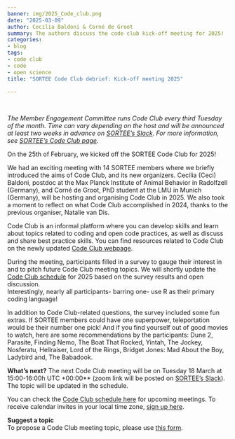 ```yaml
---
banner: img/2025_Code_club.png
date: "2025-03-09"  
author: Cecilia Baldoni & Corné de Groot
summary: The authors discuss the code club kick-off meeting for 2025!
categories:
- blog
tags: 
- code club
- code
- open science
title: "SORTEE Code Club debrief: Kick-off meeting 2025"

---
```

&nbsp;

*The Member Engagement Committee runs Code Club every third Tuesday of the month. Time can vary depending on the host and will be announced at least two weeks in advance on [SORTEE’s Slack](https://www.sortee.org/join/). For more information, see [SORTEE’s Code Club page](https://www.sortee.org/code_club/).*  
  
On the 25th of February, we kicked off the SORTEE Code Club for 2025!  
  
We had an exciting meeting with 14 SORTEE members where we briefly introduced the aims of Code Club, and its new organizers. Cecilia (Ceci) Baldoni, postdoc at the Max Planck Institute of Animal Behavior in Radolfzell (Germany), and Corné de Groot, PhD student at the LMU in Munich (Germany), will be hosting and organising Code Club in 2025. We also took a moment to reflect on what Code Club accomplished in 2024, thanks to the previous organiser, Natalie van Dis.   
  
Code Club is an informal platform where you can develop skills and learn about topics related to coding and open code practices, as well as discuss and share best practice skills. You can find resources related to Code Club on the newly updated [Code Club webpage](https://www.sortee.org/code_club/). 
  
During the meeting,  participants filled in a survey to gauge their interest in and to pitch future Code Club meeting topics. We will shortly update the [Code Club schedule](https://docs.google.com/spreadsheets/d/1rOOOE7ghPduwtFftG0DJJf0DXVigAdcmQ0xdEwbKQXo/edit?gid=1671163307#gid=1671163307) for 2025 based on the survey results and open discussion.  
Interestingly, nearly all participants- barring one- use R as their primary coding language!  
  
In addition to Code Club-related questions, the survey included some fun extras.  If SORTEE members could have one superpower, teleportation would be their number one pick! And if you find yourself out of good movies to watch, here are some recommendations by the participants: Dune 2, Parasite, Finding Nemo, The Boat That Rocked, Yintah, The Jockey, Nosferatu, Hellraiser, Lord of the Rings, Bridget Jones: Mad About the Boy, Ladybird and, The Babadook.   
  
**What’s next?**
The next Code Club meeting will be on Tuesday 18 March at 15:00-16:00h UTC +00:00** (zoom link will be posted on [SORTEE’s Slack](https://www.sortee.org/join/)). The topic will be updated in the schedule.  
  
You can check the [Code Club schedule here](https://docs.google.com/spreadsheets/d/1rOOOE7ghPduwtFftG0DJJf0DXVigAdcmQ0xdEwbKQXo/edit?usp=sharing) for upcoming meetings. To receive calendar invites in your local time zone, [sign up here](https://forms.gle/yKrEm6xAKZtom5kt7).  
  
**Suggest a topic**  
To propose a Code Club meeting topic, please use [this form](https://forms.gle/eZy81dUymiZNJetu8).  
  
